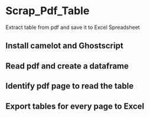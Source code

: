 # Scrap_Pdf_Table

Extract table from pdf and save it to Excel Spreadsheet

## Install camelot and Ghostscript
## Read pdf and create a dataframe
## Identify pdf page to read the table
## Export tables for every page to Excel
